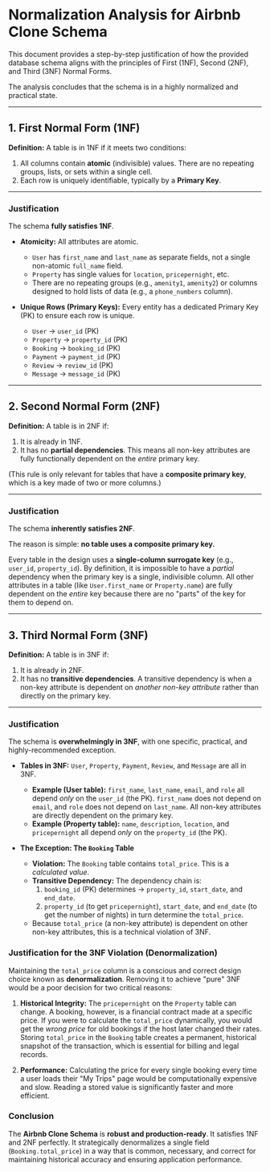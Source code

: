 # Normalization Analysis for Airbnb Clone Schema

This document provides a step-by-step justification of how the provided database schema aligns with the principles of First (1NF), Second (2NF), and Third (3NF) Normal Forms.

The analysis concludes that the schema is in a highly normalized and practical state.

---

## 1. First Normal Form (1NF)

**Definition:** A table is in 1NF if it meets two conditions:
1.  All columns contain **atomic** (indivisible) values. There are no repeating groups, lists, or sets within a single cell.
2.  Each row is uniquely identifiable, typically by a **Primary Key**.

---

### Justification

The schema **fully satisfies 1NF**.

* **Atomicity:** All attributes are atomic.
    * `User` has `first_name` and `last_name` as separate fields, not a single non-atomic `full_name` field.
    * `Property` has single values for `location`, `pricepernight`, etc.
    * There are no repeating groups (e.g., `amenity1`, `amenity2`) or columns designed to hold lists of data (e.g., a `phone_numbers` column).

* **Unique Rows (Primary Keys):** Every entity has a dedicated Primary Key (PK) to ensure each row is unique.
    * `User` -> `user_id` (PK)
    * `Property` -> `property_id` (PK)
    * `Booking` -> `booking_id` (PK)
    * `Payment` -> `payment_id` (PK)
    * `Review` -> `review_id` (PK)
    * `Message` -> `message_id` (PK)

---

## 2. Second Normal Form (2NF)

**Definition:** A table is in 2NF if:
1.  It is already in 1NF.
2.  It has no **partial dependencies**. This means all non-key attributes are fully functionally dependent on the *entire* primary key.

(This rule is only relevant for tables that have a **composite primary key**, which is a key made of two or more columns.)

---

### Justification

The schema **inherently satisfies 2NF**.

The reason is simple: **no table uses a composite primary key.**

Every table in the design uses a **single-column surrogate key** (e.g., `user_id`, `property_id`). By definition, it is impossible to have a *partial* dependency when the primary key is a single, indivisible column. All other attributes in a table (like `User.first_name` or `Property.name`) are fully dependent on the *entire* key because there are no "parts" of the key for them to depend on.

---

## 3. Third Normal Form (3NF)

**Definition:** A table is in 3NF if:
1.  It is already in 2NF.
2.  It has no **transitive dependencies**. A transitive dependency is when a non-key attribute is dependent on *another non-key attribute* rather than directly on the primary key.

---

### Justification

The schema is **overwhelmingly in 3NF**, with one specific, practical, and highly-recommended exception.

* **Tables in 3NF:** `User`, `Property`, `Payment`, `Review`, and `Message` are all in 3NF.
    * **Example (User table):** `first_name`, `last_name`, `email`, and `role` all depend *only* on the `user_id` (the PK). `first_name` does not depend on `email`, and `role` does not depend on `last_name`. All non-key attributes are directly dependent on the primary key.
    * **Example (Property table):** `name`, `description`, `location`, and `pricepernight` all depend *only* on the `property_id` (the PK).

* **The Exception: The `Booking` Table**
    * **Violation:** The `Booking` table contains `total_price`. This is a *calculated value*.
    * **Transitive Dependency:** The dependency chain is:
        1.  `booking_id` (PK) determines -> `property_id`, `start_date`, and `end_date`.
        2.  `property_id` (to get `pricepernight`), `start_date`, and `end_date` (to get the number of nights) in turn determine the `total_price`.
    * Because `total_price` (a non-key attribute) is dependent on other non-key attributes, this is a technical violation of 3NF.

### Justification for the 3NF Violation (Denormalization)

Maintaining the `total_price` column is a conscious and correct design choice known as **denormalization**. Removing it to achieve "pure" 3NF would be a poor decision for two critical reasons:

1.  **Historical Integrity:** The `pricepernight` on the `Property` table can change. A booking, however, is a financial contract made at a specific price. If you were to calculate the `total_price` dynamically, you would get the *wrong price* for old bookings if the host later changed their rates. Storing `total_price` in the `Booking` table creates a permanent, historical snapshot of the transaction, which is essential for billing and legal records.

2.  **Performance:** Calculating the price for every single booking every time a user loads their "My Trips" page would be computationally expensive and slow. Reading a stored value is significantly faster and more efficient.

### Conclusion

The **Airbnb Clone Schema** is **robust and production-ready**. It satisfies 1NF and 2NF perfectly. It strategically denormalizes a single field (`Booking.total_price`) in a way that is common, necessary, and correct for maintaining historical accuracy and ensuring application performance.